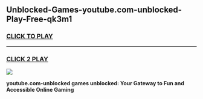
## Unblocked-Games-youtube.com-unblocked-Play-Free-qk3m1
<h3>
<a href="https://premium76.site?title=youtube.com-unblocked&ref=23A">CLICK TO PLAY</a></h3>
<hr>

<h3>
<a href="https://premium76.site?title=youtube.com-unblocked&ref=23A">CLICK 2 PLAY</a>
  
</h3>

<a href="https://premium76.site?title=youtube.com-unblocked&ref=23A"><img src="https://clearcache.store/games.png"></a>


**youtube.com-unblocked games unblocked: Your Gateway to Fun and Accessible Online Gaming**
